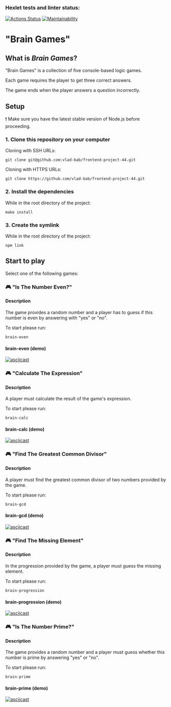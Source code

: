 ### Hexlet tests and linter status:
[![Actions Status](https://github.com/vlad-bab/frontend-project-44/workflows/hexlet-check/badge.svg)](https://github.com/vlad-bab/frontend-project-44/actions) [![Maintainability](https://api.codeclimate.com/v1/badges/8a14a2943b62fb189e37/maintainability)](https://codeclimate.com/github/vlad-bab/frontend-project-44/maintainability)

# "Brain Games"

## What is *Brain Games*?

"Brain Games" is a collection of five console-based logic games.

Each game requires the player to get three correct answers.

The game ends when the player answers a question incorrectly.

## Setup

:exclamation: Make sure you have the latest stable version of Node.js before proceeding.

### 1. Clone this repository on your computer

Cloning with SSH URLs:
```
git clone git@github.com:vlad-bab/frontend-project-44.git
```
Cloning with HTTPS URLs:
```
git clone https://github.com/vlad-bab/frontend-project-44.git 
```

### 2. Install the dependencies

While in the root directory of the project:
```
make install 
```

### 3. Create the symlink

While in the root directory of the project:
```
npm link 
```

## Start to play

Select one of the following games:

### :video_game: "Is The Number Even?"

#### Description

The game provides a random number and a player has to guess if this number is even by answering with "yes" or "no".

To start please run:
```
brain-even
```
#### brain-even (demo)

[![asciicast](https://asciinema.org/a/58BdFrLW69T9vji8S08TIJA8U.svg)](https://asciinema.org/a/58BdFrLW69T9vji8S08TIJA8U)

### :video_game: "Calculate The Expression"

#### Description

A player must calculate the result of the game's expression.

To start please run:
```
brain-calc
```
#### brain-calc (demo)

[![asciicast](https://asciinema.org/a/qu8U1yVUcK5dhVRkm3p3QxLzu.svg)](https://asciinema.org/a/qu8U1yVUcK5dhVRkm3p3QxLzu)

### :video_game: "Find The Greatest Common Divisor"

#### Description

A player must find the greatest common divisor of two numbers provided by the game.

To start please run:
```
brain-gcd
```
#### brain-gcd (demo)
[![asciicast](https://asciinema.org/a/SxEC5nZyTYGW0AwoZN3Z5ZrJS.svg)](https://asciinema.org/a/SxEC5nZyTYGW0AwoZN3Z5ZrJS)

### :video_game: "Find The Missing Element"

#### Description

In the progression provided by the game, a player must guess the missing element.

To start please run:
```
brain-progression
```
#### brain-progression (demo)

[![asciicast](https://asciinema.org/a/GN8g19o3MB9J7hDLM0uWg5TCn.svg)](https://asciinema.org/a/GN8g19o3MB9J7hDLM0uWg5TCn)

### :video_game: "Is The Number Prime?"

#### Description

The game provides a random number and a player must guess whether this number is prime by answering "yes" or "no". 

To start please run:
```
brain-prime
```
#### brain-prime (demo)
[![asciicast](https://asciinema.org/a/fgPpUgT9uIuc0nG0cAQZSxSKE.svg)](https://asciinema.org/a/fgPpUgT9uIuc0nG0cAQZSxSKE)